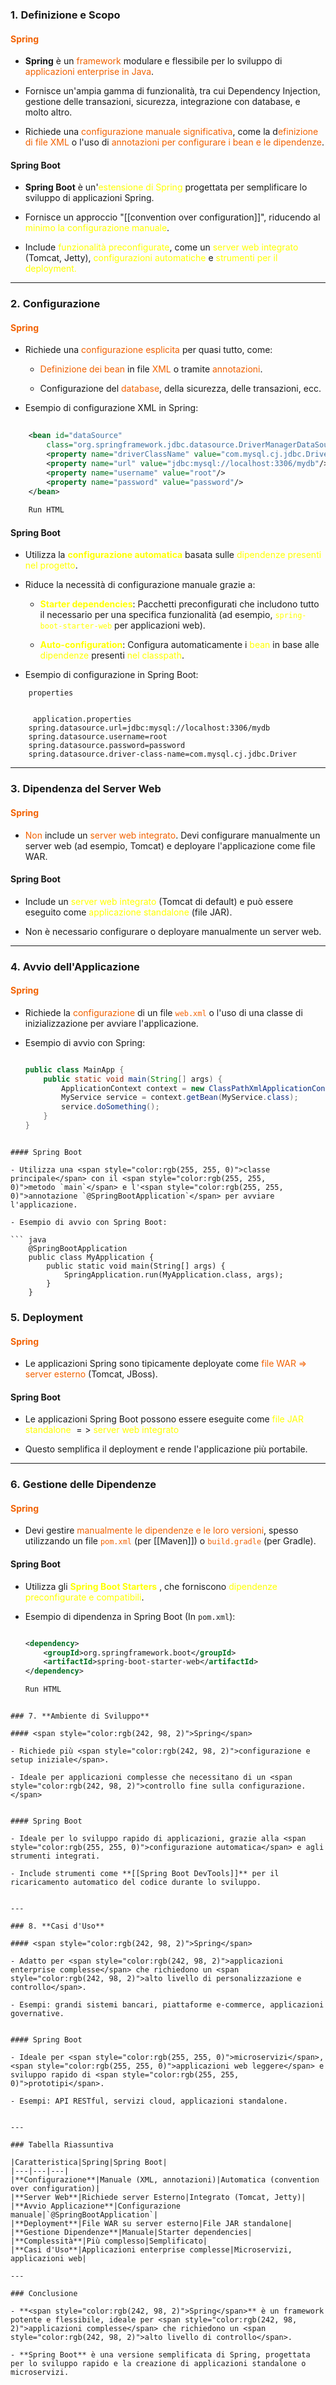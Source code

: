 ### 1. **Definizione e Scopo** 

#### <span style="color:rgb(242, 98, 2)">Spring</span>

- **Spring** è un <span style="color:rgb(242, 98, 2)">framework</span> modulare e flessibile per lo sviluppo di <span style="color:rgb(242, 98, 2)">applicazioni enterprise in Java</span>.
    
- Fornisce un'ampia gamma di funzionalità, tra cui Dependency Injection, gestione delle transazioni, sicurezza, integrazione con database, e molto altro.
    
- Richiede una <span style="color:rgb(242, 98, 2)">configurazione manuale significativa</span>, come la d<span style="color:rgb(242, 98, 2)">efinizione di file XML</span> o l'uso di <span style="color:rgb(242, 98, 2)">annotazioni per configurare i bean e le dipendenze</span>.
    

#### Spring Boot

- **Spring Boot** è un'<span style="color:rgb(255, 255, 0)">estensione di Spring</span> progettata per semplificare lo sviluppo di applicazioni Spring.
    
- Fornisce un approccio "[[convention over configuration]]", riducendo al <span style="color:rgb(255, 255, 0)">minimo la configurazione manuale</span>.
    
- Include <span style="color:rgb(255, 255, 0)">funzionalità preconfigurate</span>, come un <span style="color:rgb(255, 255, 0)">server web integrato</span> (Tomcat, Jetty), <span style="color:rgb(255, 255, 0)">configurazioni automatiche</span> e <span style="color:rgb(255, 255, 0)">strumenti per il deployment.
    </span>

---

### 2. **Configurazione**

#### <span style="color:rgb(242, 98, 2)">Spring</span>

- Richiede una <span style="color:rgb(242, 98, 2)">configurazione esplicita</span> per quasi tutto, come:
    
    - <span style="color:rgb(242, 98, 2)">Definizione dei bean </span>in file <span style="color:rgb(242, 98, 2)">XML</span> o tramite <span style="color:rgb(242, 98, 2)">annotazioni</span>.
        
    - Configurazione del <span style="color:rgb(242, 98, 2)">database</span>, della sicurezza, delle transazioni, ecc.
        
- Esempio di configurazione XML in Spring:
    
``` xml
        
    <bean id="dataSource" 
	    class="org.springframework.jdbc.datasource.DriverManagerDataSource">
        <property name="driverClassName" value="com.mysql.cj.jdbc.Driver"/>
        <property name="url" value="jdbc:mysql://localhost:3306/mydb"/>
        <property name="username" value="root"/>
        <property name="password" value="password"/>
    </bean>
    
    Run HTML
``` 

#### Spring Boot

- Utilizza la **<span style="color:rgb(255, 255, 0)">configurazione automatica</span>** basata sulle <span style="color:rgb(255, 255, 0)">dipendenze presenti nel progetto</span>.
    
- Riduce la necessità di configurazione manuale grazie a:
    
    - **<span style="color:rgb(255, 255, 0)">Starter dependencies</span>**: Pacchetti preconfigurati che includono tutto il necessario per una specifica funzionalità (ad esempio,<span style="color:rgb(255, 255, 0)"> `spring-boot-starter-web` </span>per applicazioni web).
        
    - **<span style="color:rgb(255, 255, 0)">Auto-configuration</span>**: Configura automaticamente i <span style="color:rgb(255, 255, 0)">bean</span> in base alle <span style="color:rgb(255, 255, 0)">dipendenze</span> presenti <span style="color:rgb(255, 255, 0)">nel classpath</span>.
        
- Esempio di configurazione in Spring Boot:
```
    properties
    
    
     application.properties
    spring.datasource.url=jdbc:mysql://localhost:3306/mydb
    spring.datasource.username=root
    spring.datasource.password=password
    spring.datasource.driver-class-name=com.mysql.cj.jdbc.Driver
```

---

### 3. **Dipendenza del Server Web**

#### <span style="color:rgb(242, 98, 2)">Spring</span>

- <span style="color:rgb(242, 98, 2)">Non</span> include un <span style="color:rgb(242, 98, 2)">server web integrato</span>. Devi configurare manualmente un server web (ad esempio, Tomcat) e deployare l'applicazione come file WAR.
    

#### Spring Boot

- Include un<span style="color:rgb(255, 255, 0)"> server web integrato</span> (Tomcat di default) e può essere eseguito come <span style="color:rgb(255, 255, 0)">applicazione standalone</span> (file JAR).
    
- Non è necessario configurare o deployare manualmente un server web.
    

---

### 4. **Avvio dell'Applicazione**

#### <span style="color:rgb(242, 98, 2)">Spring</span>

- Richiede la <span style="color:rgb(242, 98, 2)">configurazione</span> di un file <span style="color:rgb(242, 98, 2)">`web.xml`</span> o l'uso di una classe di inizializzazione per avviare l'applicazione.
    
- Esempio di avvio con Spring:
    
    ```java
    
    public class MainApp {
        public static void main(String[] args) {
            ApplicationContext context = new ClassPathXmlApplicationContext("applicationContext.xml");
            MyService service = context.getBean(MyService.class);
            service.doSomething();
        }
    }
```

#### Spring Boot

- Utilizza una <span style="color:rgb(255, 255, 0)">classe principale</span> con il <span style="color:rgb(255, 255, 0)">metodo `main`</span> e l'<span style="color:rgb(255, 255, 0)">annotazione `@SpringBootApplication`</span> per avviare l'applicazione.
    
- Esempio di avvio con Spring Boot:
    
``` java
    @SpringBootApplication
    public class MyApplication {
        public static void main(String[] args) {
            SpringApplication.run(MyApplication.class, args);
        }
    }
```

### 5. **Deployment**

#### <span style="color:rgb(242, 98, 2)">Spring</span>

- Le applicazioni Spring sono tipicamente deployate come <span style="color:rgb(242, 98, 2)">file WAR => server esterno </span>(Tomcat, JBoss).
    

#### Spring Boot

- Le applicazioni Spring Boot possono essere eseguite come <span style="color:rgb(255, 255, 0)">file JAR standalone</span> $=>$ <span style="color:rgb(255, 255, 0)">server web integrato</span>
    
- Questo semplifica il deployment e rende l'applicazione più portabile.
    

---

### 6. **Gestione delle Dipendenze**

#### <span style="color:rgb(242, 98, 2)">Spring</span>

- Devi gestire<span style="color:rgb(242, 98, 2)"> manualmente le dipendenze e le loro versioni</span>, spesso utilizzando un file <span style="color:rgb(242, 98, 2)">`pom.xml`</span> (per [[Maven]]) o <span style="color:rgb(242, 98, 2)">`build.gradle`</span> (per Gradle).
    

#### Spring Boot

- Utilizza gli **<span style="color:rgb(255, 255, 0)">Spring Boot Starters</span>** , che forniscono <span style="color:rgb(255, 255, 0)">dipendenze preconfigurate e compatibili</span>.
    
- Esempio di dipendenza in Spring Boot (In `pom.xml`):
    
    ``` xml
    
    <dependency>
        <groupId>org.springframework.boot</groupId>
        <artifactId>spring-boot-starter-web</artifactId>
    </dependency>
    
    Run HTML
    

```

### 7. **Ambiente di Sviluppo**

#### <span style="color:rgb(242, 98, 2)">Spring</span>

- Richiede più <span style="color:rgb(242, 98, 2)">configurazione e setup iniziale</span>.
    
- Ideale per applicazioni complesse che necessitano di un <span style="color:rgb(242, 98, 2)">controllo fine sulla configurazione.</span>
    

#### Spring Boot

- Ideale per lo sviluppo rapido di applicazioni, grazie alla <span style="color:rgb(255, 255, 0)">configurazione automatica</span> e agli strumenti integrati.
    
- Include strumenti come **[[Spring Boot DevTools]]** per il ricaricamento automatico del codice durante lo sviluppo.
    

---

### 8. **Casi d'Uso**

#### <span style="color:rgb(242, 98, 2)">Spring</span>

- Adatto per <span style="color:rgb(242, 98, 2)">applicazioni enterprise complesse</span> che richiedono un <span style="color:rgb(242, 98, 2)">alto livello di personalizzazione e controllo</span>.
    
- Esempi: grandi sistemi bancari, piattaforme e-commerce, applicazioni governative.
    

#### Spring Boot

- Ideale per <span style="color:rgb(255, 255, 0)">microservizi</span>, <span style="color:rgb(255, 255, 0)">applicazioni web leggere</span> e sviluppo rapido di <span style="color:rgb(255, 255, 0)">prototipi</span>.
    
- Esempi: API RESTful, servizi cloud, applicazioni standalone.
    

---

### Tabella Riassuntiva

|Caratteristica|Spring|Spring Boot|
|---|---|---|
|**Configurazione**|Manuale (XML, annotazioni)|Automatica (convention over configuration)|
|**Server Web**|Richiede server Esterno|Integrato (Tomcat, Jetty)|
|**Avvio Applicazione**|Configurazione manuale|`@SpringBootApplication`|
|**Deployment**|File WAR su server esterno|File JAR standalone|
|**Gestione Dipendenze**|Manuale|Starter dependencies|
|**Complessità**|Più complesso|Semplificato|
|**Casi d'Uso**|Applicazioni enterprise complesse|Microservizi, applicazioni web|

---

### Conclusione

- **<span style="color:rgb(242, 98, 2)">Spring</span>** è un framework potente e flessibile, ideale per <span style="color:rgb(242, 98, 2)">applicazioni complesse</span> che richiedono un <span style="color:rgb(242, 98, 2)">alto livello di controllo</span>.
    
- **Spring Boot** è una versione semplificata di Spring, progettata per lo sviluppo rapido e la creazione di applicazioni standalone o microservizi.
    
